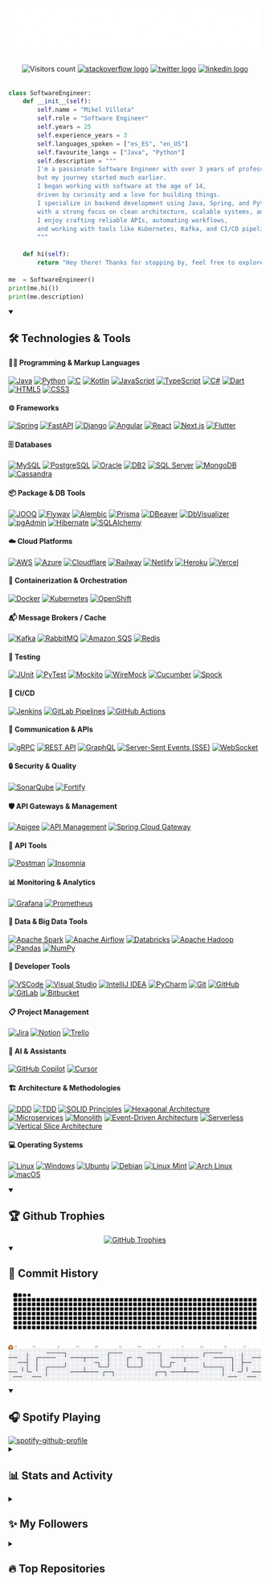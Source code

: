 <!-- [![Header](img/db.gif "Header")](https://linkedin.com/in/mikelvillota) -->

<div align="center">
  <img src="./img/intro.gif"/>
</div>

</br>

<!-- # Hey there, amigos! <img src="./img/wave.gif" width="30px" height="30px" /> -->

<!-- <div align="center">
  <h1>
    Hey there, amigos!
    <img src="./img/wave.gif" width="30px" height="30px"/>
  </h1>
</div> -->

<div align="center">
  <img src="https://visitor-badge.laobi.icu/badge?left_text=Profile%20views&page_id=Villoh&right_color=red" alt="Visitors count"/>
  <a href="https://stackoverflow.com/users/30111324/villoh" target="_blank"><img src="https://img.shields.io/static/v1?message=Stackoverflow&logo=stackoverflow&label=&color=FE7A16&logoColor=white&labelColor=&style=flat-square" alt="stackoverflow logo"  /></a>
  <a href="https://x.com/Villoh_" target="_blank"><img src="https://img.shields.io/static/v1?message=Twitter&logo=twitter&label=&color=1DA1F2&logoColor=white&labelColor=&style=flat-square" alt="twitter logo"  /></a>
  <a href="https://www.linkedin.com/in/mikelvillota/" target="_blank"><img src="https://img.shields.io/static/v1?message=LinkedIn&logo=linkedin&label=&color=0077B5&logoColor=white&labelColor=&style=flat-square" alt="linkedin logo"  /></a>
</div>
</br>

```python
class SoftwareEngineer:
    def __init__(self):
        self.name = "Mikel Villota"
        self.role = "Software Engineer"
        self.years = 25
        self.experience_years = 3
        self.languages_spoken = ["es_ES", "en_US"]
        self.favourite_langs = ["Java", "Python"]
        self.description = """
        I'm a passionate Software Engineer with over 3 years of professional experience,
        but my journey started much earlier.
        I began working with software at the age of 14, 
        driven by curiosity and a love for building things.
        I specialize in backend development using Java, Spring, and Python, 
        with a strong focus on clean architecture, scalable systems, and microservices.
        I enjoy crafting reliable APIs, automating workflows, 
        and working with tools like Kubernetes, Kafka, and CI/CD pipelines.
        """

    def hi(self):
        return "Hey there! Thanks for stopping by, feel free to explore my work and reach out!"

me  = SoftwareEngineer()
print(me.hi())
print(me.description)
```


<details open>
  <summary><h2>🛠️ Technologies & Tools</h2></summary>

  <h4>🧑‍💻 Programming & Markup Languages</h4>
  <p align="left">
    <a href="https://www.java.com/" target="_blank"><img src="https://img.shields.io/badge/Java-ED8B00?logo=openjdk&logoColor=white&style=flat-square" alt="Java" /></a>
    <a href="https://www.python.org/" target="_blank"><img src="https://img.shields.io/badge/Python-3776AB?logo=python&logoColor=white&style=flat-square" alt="Python" /></a>
    <a href="https://en.wikipedia.org/wiki/C_(programming_language)" target="_blank"><img src="https://img.shields.io/badge/C-A8B9CC?logo=c&logoColor=white&style=flat-square" alt="C" /></a>
    <a href="https://kotlinlang.org/" target="_blank"><img src="https://img.shields.io/badge/Kotlin-0095D5?logo=kotlin&logoColor=white&style=flat-square" alt="Kotlin" /></a>
    <a href="https://developer.mozilla.org/en-US/docs/Web/JavaScript" target="_blank"><img src="https://img.shields.io/badge/JavaScript-F7DF1E?logo=javascript&logoColor=black&style=flat-square" alt="JavaScript" /></a>
    <a href="https://www.typescriptlang.org/" target="_blank"><img src="https://img.shields.io/badge/TypeScript-3178C6?logo=typescript&logoColor=white&style=flat-square" alt="TypeScript" /></a>
    <a href="https://learn.microsoft.com/en-us/dotnet/csharp/" target="_blank"><img src="https://img.shields.io/badge/C%23-239120?logo=csharp&logoColor=white&style=flat-square" alt="C#" /></a>
    <a href="https://dart.dev/" target="_blank"><img src="https://img.shields.io/badge/Dart-0175C2?logo=dart&logoColor=white&style=flat-square" alt="Dart" /></a>
    <a href="https://developer.mozilla.org/docs/Web/HTML" target="_blank"><img src="https://img.shields.io/badge/HTML5-E34F26?logo=html5&logoColor=white&style=flat-square" alt="HTML5" /></a>
    <a href="https://developer.mozilla.org/docs/Web/CSS" target="_blank"><img src="https://img.shields.io/badge/CSS3-1572B6?logo=css3&logoColor=white&style=flat-square" alt="CSS3" /></a>
  </p>

  <h4>⚙️ Frameworks</h4>
  <p align="left">
    <a href="https://spring.io/" target="_blank"><img src="https://img.shields.io/badge/Spring-6DB33F?logo=spring&logoColor=white&style=flat-square" alt="Spring" /></a>
    <a href="https://fastapi.tiangolo.com/" target="_blank"><img src="https://img.shields.io/badge/FastAPI-009688?logo=fastapi&logoColor=white&style=flat-square" alt="FastAPI" /></a>
    <a href="https://www.djangoproject.com/" target="_blank"><img src="https://img.shields.io/badge/Django-092E20?logo=django&logoColor=white&style=flat-square" alt="Django" /></a>
    <a href="https://angular.io/" target="_blank"><img src="https://img.shields.io/badge/Angular-DD0031?logo=angular&logoColor=white&style=flat-square" alt="Angular" /></a>
    <a href="https://reactjs.org/" target="_blank"><img src="https://img.shields.io/badge/React-61DAFB?logo=react&logoColor=black&style=flat-square" alt="React" /></a>
    <a href="https://nextjs.org/" target="_blank"><img src="https://img.shields.io/badge/Next.js-000000?logo=next.js&logoColor=white&style=flat-square" alt="Next.js" /></a>
    <a href="https://flutter.dev/" target="_blank"><img src="https://img.shields.io/badge/Flutter-02569B?logo=flutter&logoColor=white&style=flat-square" alt="Flutter" /></a>
  </p>

  <h4>🗄️ Databases</h4>
  <p align="left">
    <a href="https://www.mysql.com/" target="_blank"><img src="https://img.shields.io/badge/MySQL-4479A1?logo=mysql&logoColor=white&style=flat-square" alt="MySQL" /></a>
    <a href="https://www.postgresql.org/" target="_blank"><img src="https://img.shields.io/badge/PostgreSQL-336791?logo=postgresql&logoColor=white&style=flat-square" alt="PostgreSQL" /></a>
    <a href="https://www.oracle.com/database/" target="_blank"><img src="https://img.shields.io/badge/Oracle-F80000?logo=oracle&logoColor=white&style=flat-square" alt="Oracle" /></a>
    <a href="https://www.ibm.com/products/db2" target="_blank"><img src="https://img.shields.io/badge/IBM%20DB2-003366?logo=ibm&logoColor=white&style=flat-square" alt="DB2" /></a>
    <a href="https://www.microsoft.com/en-us/sql-server/" target="_blank"><img src="https://img.shields.io/badge/SQL%20Server-CC2927?logo=microsoftsqlserver&logoColor=white&style=flat-square" alt="SQL Server" /></a>
    <a href="https://www.mongodb.com/" target="_blank"><img src="https://img.shields.io/badge/MongoDB-47A248?logo=mongodb&logoColor=white&style=flat-square" alt="MongoDB" /></a>
    <a href="https://cassandra.apache.org/" target="_blank"><img src="https://img.shields.io/badge/Cassandra-1287B1?logo=apachecassandra&logoColor=white&style=flat-square" alt="Cassandra" /></a>
  </p>

  <h4>📦 Package & DB Tools</h4>
  <p align="left">
    <a href="https://www.jooq.org/" target="_blank"><img src="https://img.shields.io/badge/JOOQ-D81F26?style=flat-square" alt="JOOQ" /></a>
    <a href="https://flywaydb.org/" target="_blank"><img src="https://img.shields.io/badge/Flyway-CC0000?style=flat-square" alt="Flyway" /></a>
    <a href="https://alembic.sqlalchemy.org/" target="_blank"><img src="https://img.shields.io/badge/Alembic-4B8BBE?style=flat-square" alt="Alembic" /></a>
    <a href="https://www.prisma.io/" target="_blank"><img src="https://img.shields.io/badge/Prisma-2D3748?logo=prisma&logoColor=white&style=flat-square" alt="Prisma" /></a>
    <a href="https://dbeaver.io/" target="_blank"><img src="https://img.shields.io/badge/DBeaver-372923?style=flat-square" alt="DBeaver" /></a>
    <a href="https://www.dbvis.com/" target="_blank"><img src="https://img.shields.io/badge/DbVisualizer-3984C6?style=flat-square" alt="DbVisualizer" /></a>
    <a href="https://www.pgadmin.org/" target="_blank"><img src="https://img.shields.io/badge/pgAdmin-008BB9?style=flat-square" alt="pgAdmin" /></a>
    <a href="https://hibernate.org/" target="_blank"><img src="https://img.shields.io/badge/Hibernate-59666C?logo=hibernate&logoColor=white&style=flat-square" alt="Hibernate" /></a>
    <a href="https://www.sqlalchemy.org/" target="_blank"><img src="https://img.shields.io/badge/SQLAlchemy-AD2B28?style=flat-square&logo=sqlalchemy&logoColor=white" alt="SQLAlchemy" /></a>
  </p>

  <h4>☁️ Cloud Platforms</h4>
  <p align="left">
    <a href="https://aws.amazon.com/" target="_blank"><img src="https://img.shields.io/badge/AWS-232F3E?logo=amazon-aws&logoColor=white&style=flat-square" alt="AWS" /></a>
    <a href="https://azure.microsoft.com/" target="_blank"><img src="https://img.shields.io/badge/Azure-0078D4?logo=microsoft-azure&logoColor=white&style=flat-square" alt="Azure" /></a>
    <a href="https://www.cloudflare.com/" target="_blank"><img src="https://img.shields.io/badge/Cloudflare-F38020?logo=cloudflare&logoColor=white&style=flat-square" alt="Cloudflare" /></a>
    <a href="https://railway.app/" target="_blank"><img src="https://img.shields.io/badge/Railway-0B0D0E?logo=railway&logoColor=white&style=flat-square" alt="Railway" /></a>
    <a href="https://www.netlify.com/" target="_blank"><img src="https://img.shields.io/badge/Netlify-00C7B7?logo=netlify&logoColor=white&style=flat-square" alt="Netlify" /></a>
    <a href="https://www.heroku.com/" target="_blank"><img src="https://img.shields.io/badge/Heroku-430098?logo=heroku&logoColor=white&style=flat-square" alt="Heroku" /></a>
    <a href="https://vercel.com/" target="_blank"><img src="https://img.shields.io/badge/Vercel-000000?logo=vercel&logoColor=white&style=flat-square" alt="Vercel" /></a>
  </p>

  <h4>🧰 Containerization & Orchestration</h4>
  <p align="left">
    <a href="https://www.docker.com/" target="_blank"><img src="https://img.shields.io/badge/Docker-2496ED?logo=docker&logoColor=white&style=flat-square" alt="Docker" /></a>
    <a href="https://kubernetes.io/" target="_blank"><img src="https://img.shields.io/badge/Kubernetes-326CE5?logo=kubernetes&logoColor=white&style=flat-square" alt="Kubernetes" /></a>
    <a href="https://www.openshift.com/" target="_blank"><img src="https://img.shields.io/badge/OpenShift-EE0000?logo=redhat&logoColor=white&style=flat-square" alt="OpenShift" /></a>
  </p>


  <h4>📬 Message Brokers / Cache</h4>
  <p align="left">
    <a href="https://kafka.apache.org/" target="_blank"><img src="https://img.shields.io/badge/Kafka-231F20?logo=apachekafka&logoColor=white&style=flat-square" alt="Kafka" /></a>
    <a href="https://www.rabbitmq.com/" target="_blank"><img src="https://img.shields.io/badge/RabbitMQ-FF6600?logo=rabbitmq&logoColor=white&style=flat-square" alt="RabbitMQ" /></a>
    <a href="https://aws.amazon.com/sqs/" target="_blank"><img src="https://img.shields.io/badge/Amazon%20SQS-FF9900?logo=amazonaws&logoColor=white&style=flat-square" alt="Amazon SQS" /></a>
    <a href="https://redis.io/" target="_blank"><img src="https://img.shields.io/badge/Redis-DC382D?logo=redis&logoColor=white&style=flat-square" alt="Redis" /></a>
  </p>

  <h4>🧪 Testing</h4>
  <p align="left">
    <a href="https://junit.org/" target="_blank"><img src="https://img.shields.io/badge/JUnit-25A162?logo=java&logoColor=white&style=flat-square" alt="JUnit" /></a>
    <a href="https://docs.pytest.org/" target="_blank"><img src="https://img.shields.io/badge/PyTest-0A9EDC?logo=python&logoColor=white&style=flat-square" alt="PyTest" /></a>
    <a href="https://site.mockito.org/" target="_blank"><img src="https://img.shields.io/badge/Mockito-4CAF50?logo=java&logoColor=white&style=flat-square" alt="Mockito" /></a>
    <a href="http://wiremock.org/" target="_blank"><img src="https://img.shields.io/badge/WireMock-6E4AFF?logo=java&logoColor=white&style=flat-square" alt="WireMock" /></a>
    <a href="https://cucumber.io/" target="_blank"><img src="https://img.shields.io/badge/Cucumber-23D96C?logo=cucumber&logoColor=white&style=flat-square" alt="Cucumber" /></a>
    <a href="https://spockframework.org/" target="_blank"><img src="https://img.shields.io/badge/Spock-7552CC?logo=groovy&logoColor=white&style=flat-square" alt="Spock" /></a>
  </p>

  <h4>🚀 CI/CD</h4>
  <p align="left">
    <a href="https://www.jenkins.io/" target="_blank"><img src="https://img.shields.io/badge/Jenkins-D24939?logo=jenkins&logoColor=white&style=flat-square" alt="Jenkins" /></a>
    <a href="https://docs.gitlab.com/ee/ci/" target="_blank"><img src="https://img.shields.io/badge/GitLab%20Pipelines-FC6D26?logo=gitlab&logoColor=white&style=flat-square" alt="GitLab Pipelines" /></a>
    <a href="https://github.com/features/actions" target="_blank"><img src="https://img.shields.io/badge/GitHub%20Actions-2088FF?logo=githubactions&logoColor=white&style=flat-square" alt="GitHub Actions" /></a>
  </p>

  <h4>🔌 Communication & APIs</h4>
  <p align="left">
    <a href="https://grpc.io/" target="_blank"><img src="https://img.shields.io/badge/gRPC-4285F4?logo=grpc&logoColor=white&style=flat-square" alt="gRPC" /></a>
    <a href="https://restfulapi.net/" target="_blank"><img src="https://img.shields.io/badge/REST%20API-0052CC?style=flat-square" alt="REST API" /></a>
    <a href="https://graphql.org/" target="_blank"><img src="https://img.shields.io/badge/GraphQL-E10098?logo=graphql&logoColor=white&style=flat-square" alt="GraphQL" /></a>
    <a href="https://developer.mozilla.org/en-US/docs/Web/API/Server-sent_events" target="_blank"><img src="https://img.shields.io/badge/SSE-FFB300?style=flat-square" alt="Server-Sent Events (SSE)" /></a>
    <a href="https://developer.mozilla.org/en-US/docs/Web/API/WebSockets_API" target="_blank"><img src="https://img.shields.io/badge/WebSocket-35495E?logo=websocket&logoColor=white&style=flat-square" alt="WebSocket" /></a>
  </p>

  <h4>🔒 Security & Quality</h4>
  <p align="left">
    <a href="https://www.sonarsource.com/products/sonarqube/" target="_blank"><img src="https://img.shields.io/badge/SonarQube-4E9BCD?logo=sonarqube&logoColor=white&style=flat-square" alt="SonarQube" /></a>
    <a href="https://www.microfocus.com/en-us/cyberres/application-security/fortify" target="_blank"><img src="https://img.shields.io/badge/Fortify-002B5C?style=flat-square" alt="Fortify" /></a>
  </p>

  <h4>🛡️ API Gateways & Management</h4>
  <p align="left">
    <a href="https://cloud.google.com/apigee" target="_blank"><img src="https://img.shields.io/badge/Apigee-EA7E00?style=flat-square" alt="Apigee" /></a>
    <a href="https://www.ibm.com/products/api-connect" target="_blank"><img src="https://img.shields.io/badge/API%20Management-0052CC?style=flat-square" alt="API Management" /></a>
    <a href="https://spring.io/projects/spring-cloud-gateway" target="_blank"><img src="https://img.shields.io/badge/Spring%20Cloud%20Gateway-6DB33F?logo=spring&logoColor=white&style=flat-square" alt="Spring Cloud Gateway" /></a>
  </p>

  <h4>🔌 API Tools</h4>
  <p align="left">
    <a href="https://www.postman.com/" target="_blank"><img src="https://img.shields.io/badge/Postman-FF6C37?logo=postman&logoColor=white&style=flat-square" alt="Postman" /></a>
    <a href="https://insomnia.rest/" target="_blank"><img src="https://img.shields.io/badge/Insomnia-4000BF?logo=insomnia&logoColor=white&style=flat-square" alt="Insomnia" /></a>
  </p>

  <h4>📊 Monitoring & Analytics</h4>
  <p align="left">
    <a href="https://grafana.com/" target="_blank"><img src="https://img.shields.io/badge/Grafana-F46800?logo=grafana&logoColor=white&style=flat-square" alt="Grafana" /></a>
    <a href="https://prometheus.io/" target="_blank"><img src="https://img.shields.io/badge/Prometheus-E6522C?logo=prometheus&logoColor=white&style=flat-square" alt="Prometheus" /></a>
  </p>

  <h4>🧬 Data & Big Data Tools</h4>
  <p align="left">
    <a href="https://spark.apache.org/" target="_blank"><img src="https://img.shields.io/badge/Spark-E25A1C?logo=apachespark&logoColor=white&style=flat-square" alt="Apache Spark" /></a>
    <a href="https://airflow.apache.org/" target="_blank"><img src="https://img.shields.io/badge/Airflow-017CEE?logo=apacheairflow&logoColor=white&style=flat-square" alt="Apache Airflow" /></a>
    <a href="https://www.databricks.com/" target="_blank"><img src="https://img.shields.io/badge/Databricks-E67200?logo=databricks&logoColor=white&style=flat-square" alt="Databricks" /></a>
    <a href="https://hadoop.apache.org/" target="_blank"><img src="https://img.shields.io/badge/Hadoop-66CCFF?logo=apachehadoop&logoColor=white&style=flat-square" alt="Apache Hadoop" /></a>
    <a href="https://pandas.pydata.org/" target="_blank"><img src="https://img.shields.io/badge/Pandas-150458?logo=pandas&logoColor=white&style=flat-square" alt="Pandas" /></a>
    <a href="https://numpy.org/" target="_blank"><img src="https://img.shields.io/badge/NumPy-013243?logo=numpy&logoColor=white&style=flat-square" alt="NumPy" /></a>
  </p>

 <h4>🧰 Developer Tools</h4>
  <p align="left">
    <a href="https://code.visualstudio.com/" target="_blank"><img src="https://img.shields.io/badge/VSCode-007ACC?logo=visualstudiocode&logoColor=white&style=flat-square" alt="VSCode" /></a>
    <a href="https://visualstudio.microsoft.com/" target="_blank"><img src="https://img.shields.io/badge/Visual%20Studio-5C2D91?logo=visualstudio&logoColor=white&style=flat-square" alt="Visual Studio" /></a>
    <a href="https://www.jetbrains.com/idea/" target="_blank"><img src="https://img.shields.io/badge/IntelliJ%20IDEA-000000?logo=intellijidea&logoColor=white&style=flat-square" alt="IntelliJ IDEA" /></a>
    <a href="https://www.jetbrains.com/pycharm/" target="_blank"><img src="https://img.shields.io/badge/PyCharm-000000?logo=pycharm&logoColor=white&style=flat-square" alt="PyCharm" /></a>
    <a href="https://git-scm.com/" target="_blank"><img src="https://img.shields.io/badge/Git-F05032?logo=git&logoColor=white&style=flat-square" alt="Git" /></a>
    <a href="https://github.com/" target="_blank"><img src="https://img.shields.io/badge/GitHub-181717?logo=github&logoColor=white&style=flat-square" alt="GitHub" /></a>
    <a href="https://gitlab.com/" target="_blank"><img src="https://img.shields.io/badge/GitLab-FC6D26?logo=gitlab&logoColor=white&style=flat-square" alt="GitLab" /></a>
    <a href="https://bitbucket.org/" target="_blank"><img src="https://img.shields.io/badge/Bitbucket-0052CC?logo=bitbucket&logoColor=white&style=flat-square" alt="Bitbucket" /></a>
  </p>

  <h4>📋 Project Management</h4>
  <p align="left">
    <a href="https://www.atlassian.com/software/jira" target="_blank"><img src="https://img.shields.io/badge/Jira-0052CC?logo=jira&logoColor=white&style=flat-square" alt="Jira" /></a>
    <a href="https://www.notion.so/" target="_blank"><img src="https://img.shields.io/badge/Notion-000000?logo=notion&logoColor=white&style=flat-square" alt="Notion" /></a>
    <a href="https://trello.com/" target="_blank"><img src="https://img.shields.io/badge/Trello-0052CC?logo=trello&logoColor=white&style=flat-square" alt="Trello" /></a>
  </p>

  <h4>🧠 AI & Assistants</h4>
  <p align="left">
    <a href="https://github.com/features/copilot" target="_blank"><img src="https://img.shields.io/badge/GitHub%20Copilot-000000?logo=githubcopilot&logoColor=white&style=flat-square" alt="GitHub Copilot" /></a>
    <a href="https://www.cursor.so/" target="_blank"><img src="https://img.shields.io/badge/Cursor-3C82F6?logo=cursor&logoColor=white&style=flat-square" alt="Cursor" /></a>
  </p>

  <h4>🏗️ Architecture & Methodologies</h4>
  <p align="left">
    <a href="https://en.wikipedia.org/wiki/Domain-driven_design" target="_blank"><img src="https://img.shields.io/badge/DDD-0A0A0A?style=flat-square" alt="DDD" /></a>
    <a href="https://en.wikipedia.org/wiki/Test-driven_development" target="_blank"><img src="https://img.shields.io/badge/TDD-9900EF?style=flat-square" alt="TDD" /></a>
    <a href="https://en.wikipedia.org/wiki/SOLID" target="_blank"><img src="https://img.shields.io/badge/SOLID-F1C40F?style=flat-square" alt="SOLID Principles" /></a>
    <a href="https://alistair.cockburn.us/hexagonal-architecture/" target="_blank"><img src="https://img.shields.io/badge/Hexagonal%20Architecture-7F8C8D?style=flat-square" alt="Hexagonal Architecture" /></a>
    <a href="https://microservices.io/" target="_blank"><img src="https://img.shields.io/badge/Microservices-4B8BBE?style=flat-square" alt="Microservices" /></a>
    <a href="https://en.wikipedia.org/wiki/Monolithic_application" target="_blank"><img src="https://img.shields.io/badge/Monolith-AAAAAA?style=flat-square" alt="Monolith" /></a>
    <a href="https://en.wikipedia.org/wiki/Event-driven_architecture" target="_blank"><img src="https://img.shields.io/badge/Event--Driven-9B59B6?style=flat-square" alt="Event-Driven Architecture" /></a>
    <a href="https://martinfowler.com/articles/serverless.html" target="_blank"><img src="https://img.shields.io/badge/Serverless-FE7A16?style=flat-square" alt="Serverless" /></a>
    <a href="https://jimmybogard.com/vertical-slice-architecture/" target="_blank"><img src="https://img.shields.io/badge/Vertical%20Slice%20Architecture-A81D33?style=flat-square" alt="Vertical Slice Architecture" /></a>
  </p>

  <h4>💻 Operating Systems</h4>
  <p align="left">
    <a href="https://www.linux.org/" target="_blank"><img src="https://img.shields.io/badge/Linux-FCC624?logo=linux&logoColor=black&style=flat-square" alt="Linux" /></a>
    <a href="https://www.microsoft.com/windows" target="_blank"><img src="https://img.shields.io/badge/Windows-0078D6?logo=windows&logoColor=white&style=flat-square" alt="Windows" /></a>
    <a href="https://ubuntu.com/" target="_blank"><img src="https://img.shields.io/badge/Ubuntu-E95420?logo=ubuntu&logoColor=white&style=flat-square" alt="Ubuntu" /></a>
    <a href="https://www.debian.org/" target="_blank"><img src="https://img.shields.io/badge/Debian-A81D33?logo=debian&logoColor=white&style=flat-square" alt="Debian" /></a>
    <a href="https://linuxmint.com/" target="_blank"><img src="https://img.shields.io/badge/Mint-87CF3E?logo=linuxmint&logoColor=white&style=flat-square" alt="Linux Mint" /></a>
    <a href="https://archlinux.org/" target="_blank"><img src="https://img.shields.io/badge/Arch-1793D1?logo=archlinux&logoColor=white&style=flat-square" alt="Arch Linux" /></a>
    <a href="https://www.apple.com/macos/" target="_blank"><img src="https://img.shields.io/badge/macOS-000000?logo=apple&logoColor=white&style=flat-square" alt="macOS" /></a>
  </p>
</details>

<details open>
  <summary><h2>🏆 Github Trophies</h2></summary>
  <div align="center">
    <a href="https://github.com/ryo-ma/github-profile-trophy">
      <img src="https://github-profile-trophy.vercel.app/?username=Villoh&theme=dracula&rank=SECRET,S,AAA,AA,A,B" alt="GitHub Trophies" />
    </a>
  </div>
</details>

<details open>
  <summary><h2>📜 Commit History</h2></summary>
  <picture>
    <source media="(prefers-color-scheme: dark)" srcset="https://raw.githubusercontent.com/Villoh/Villoh/refs/heads/output_snake/github-contribution-grid-snake-dark.svg" />
    <source media="(prefers-color-scheme: light)" srcset="https://raw.githubusercontent.com/Villoh/Villoh/refs/heads/output_snake/github-contribution-grid-snake.svg" />
    <img alt="github-snake" src="https://raw.githubusercontent.com/Villoh/Villoh/refs/heads/output_snake/github-contribution-grid-snake.svg" />
  </picture>
  <picture>
    <source media="(prefers-color-scheme: dark)" srcset="https://raw.githubusercontent.com/Villoh/Villoh/output_pacman/pacman-contribution-graph-dark.svg">
    <source media="(prefers-color-scheme: light)" srcset="https://raw.githubusercontent.com/Villoh/Villoh/output_pacman/pacman-contribution-graph.svg">
    <img alt="pacman contribution graph" src="https://raw.githubusercontent.com/Villoh/Villoh/output_pacman/pacman-contribution-graph.svg">
  </picture>
</details>

<details open>
  <summary><h2>🎧 Spotify Playing</h2></summary>
  <a href="https://spotify-github-profile.kittinanx.com/api/view?uid=31iav4g6657oqojemi6docxxmyei&redirect=true">
    <img src="https://spotify-github-profile.kittinanx.com/api/view?uid=31iav4g6657oqojemi6docxxmyei&cover_image=true&theme=novatorem&show_offline=false&background_color=121212&interchange=false&bar_color=53b14f&bar_color_cover=true" alt="spotify-github-profile" />
  </a>
</details>

<details> 
  <summary><h2>📊 Stats and Activity</h2></summary>

  <h3>🔥 Streak Stats</h3>

  <!-- GitHub Readme Streak Stats - https://github.com/DenverCoder1/github-readme-streak-stats -->
  <p>
    <a href="https://github.com/DenverCoder1/github-readme-streak-stats">
      <!-- Use https://streak-stats.demolab.com or self-host with your own Vercel app - visit https://git.io/streak-stats for instructions -->
      <img title="🔥 Get streak stats for your profile at git.io/streak-stats" alt="Villoh's streak" src="https://github-readme-streak-stats-eight.vercel.app/?user=Villoh&theme=monokai-metallian&hide_border=true&short_numbers=true"/>
    </a>
    <p>🔥 Get streak stats for your profile at <a href="https://git.io/streak-stats">git.io/streak-stats</a></p>
  </p>

  <h3>💻 GitHub Profile Stats</h3>

  <!-- https://github.com/anuraghazra/github-readme-stats -->

  <a href="https://github.com/anuraghazra/github-readme-stats"><img alt="Villoh's Github Stats" src="https://github-readme-stats.vercel.app/api/?username=Villoh&show_icons=true&include_all_commits=true&count_private=true&theme=react&hide_border=true&bg_color=1F222E&title_color=F85D7F&icon_color=F8D866" height="192px"/></a>
  <a href="https://github.com/anuraghazra/github-readme-stats"><img alt="Villoh's Top Languages" src="https://github-readme-stats.vercel.app/api/top-langs/?username=Villoh&langs_count=8&layout=compact&theme=react&hide_border=true&bg_color=1F222E&title_color=F85D7F&icon_color=F8D866&hide=Jupyter%20Notebook,Roff" height="192px"/></a>
  <br/>

  <b>Note:</b> Top languages is only a metric of the languages my public code consists of and doesn't reflect experience or skill level.
  
  <!-- https://github.com/ashutosh00710/github-readme-activity-graph -->

  <a href="https://github.com/ashutosh00710/github-readme-activity-graph"><img alt="Villoh's Activity Graph" src="https://github-readme-activity-graph.vercel.app/graph/?username=Villoh&bg_color=1F222E&color=F8D866&line=F85D7F&point=FFFFFF&hide_border=true" /></a>

  <h3>⚡ Recent GitHub Activity</h3>

  <!-- https://github.com/jamesgeorge007/github-activity-readme -->
  <!--START_SECTION:activity-->
1. 🎉 Merged PR [#2](https://github.com/Villoh/portfolio-backend/pull/2) in [Villoh/portfolio-backend](https://github.com/Villoh/portfolio-backend)
2. 💪 Opened PR [#2](https://github.com/Villoh/portfolio-backend/pull/2) in [Villoh/portfolio-backend](https://github.com/Villoh/portfolio-backend)
3. 🎉 Merged PR [#1](https://github.com/Villoh/portfolio-backend/pull/1) in [Villoh/portfolio-backend](https://github.com/Villoh/portfolio-backend)
4. 💪 Opened PR [#1](https://github.com/Villoh/portfolio-backend/pull/1) in [Villoh/portfolio-backend](https://github.com/Villoh/portfolio-backend)
  <!--END_SECTION:activity-->
</details>

<details> 
  <summary><h2>✨ My Followers</h2></summary>
  <!--START_SECTION:top-followers-->
<table>
  <tr>
    <td align="center">
      <a href="https://github.com/TerciodeMarte">
        <img src="https://avatars2.githubusercontent.com/u/111312600" width="100px;" alt="TerciodeMarte"/>
      </a>
      <br />
      <a href="https://github.com/TerciodeMarte">Albano Díez de Paulino</a>
    </td>
    <td align="center">
      <a href="https://github.com/LuckyGenie1004">
        <img src="https://avatars2.githubusercontent.com/u/185059310" width="100px;" alt="LuckyGenie1004"/>
      </a>
      <br />
      <a href="https://github.com/LuckyGenie1004">Full-Stack Developer</a>
    </td>
    <td align="center">
      <a href="https://github.com/osvitore">
        <img src="https://avatars2.githubusercontent.com/u/91624784" width="100px;" alt="osvitore"/>
      </a>
      <br />
      <a href="https://github.com/osvitore">osvitore</a>
    </td>
    <td align="center">
      <a href="https://github.com/iiTzSenn">
        <img src="https://avatars2.githubusercontent.com/u/186762799" width="100px;" alt="iiTzSenn"/>
      </a>
      <br />
      <a href="https://github.com/iiTzSenn">iiTzSenn</a>
    </td>
    <td align="center">
      <a href="https://github.com/THIONG">
        <img src="https://avatars2.githubusercontent.com/u/66483326" width="100px;" alt="THIONG"/>
      </a>
      <br />
      <a href="https://github.com/THIONG">THIONG</a>
    </td>
    <td align="center">
      <a href="https://github.com/pkq403">
        <img src="https://avatars2.githubusercontent.com/u/66843313" width="100px;" alt="pkq403"/>
      </a>
      <br />
      <a href="https://github.com/pkq403">pkq403</a>
    </td>
  </tr>
</table>
<!--END_SECTION:top-followers-->
</details>

<details> 
  <summary><h2>🔥 Top Repositories</h2></summary>
  <a href="https://github.com/Villoh/VHub-API">
    <img src="https://github-readme-stats.vercel.app/api/pin/?username=Villoh&repo=VHub-API&show_icons=true&include_all_commits=true&count_private=true&theme=react&hide_border=true&bg_color=1F222E&title_color=F85D7F&icon_color=F8D866&show_owner=true" alt="VHub-API Repo Card" />
  </a>
  <a href="https://github.com/Villoh/caixabank-coding-challenges-round-3">
    <img src="https://github-readme-stats.vercel.app/api/pin/?username=Villoh&repo=caixabank-coding-challenges-round-3&show_icons=true&include_all_commits=true&count_private=true&theme=react&hide_border=true&bg_color=1F222E&title_color=F85D7F&icon_color=F8D866&show_owner=true" height="120" alt="caixabank-coding-challenges-round-3" />
  </a>
  <a href="https://github.com/Villoh/inditex-backend-java-logisticode">
    <img src="https://github-readme-stats.vercel.app/api/pin/?username=Villoh&repo=inditex-backend-java-logisticode&show_icons=true&include_all_commits=true&count_private=true&theme=react&hide_border=true&bg_color=1F222E&title_color=F85D7F&icon_color=F8D866&show_owner=true" alt="inditex-backend-java-logisticode" />
  </a>
  <a href="https://github.com/Villoh/Cubik-Jump">
    <img src="https://github-readme-stats.vercel.app/api/pin/?username=Villoh&repo=Cubik-Jump&show_icons=true&include_all_commits=true&count_private=true&theme=react&hide_border=true&bg_color=1F222E&title_color=F85D7F&icon_color=F8D866&show_owner=true" alt="Cubik-Jump" />
  </a>
</div>
</details>

<!-- Resources -->
<!-- snk: https://github.com/Platane/snk-->
<!-- Spotify Github Profile: https://github.com/kittinan/spotify-github-profile-->
<!-- Awesome GitHub Profile README: https://github.com/abhisheknaiidu/awesome-github-profile-readme -->
<!-- GitHub Profile Trophy: https://github.com/ryo-ma/github-profile-trophy -->
<!-- Github Readme Activity Graph: https://github.com/Ashutosh00710/github-readme-activity-graph -->
<!-- Github Readme Streak Stats: https://github.com/DenverCoder1/github-readme-streak-stats -->
<!-- Github Readme Stats: https://github.com/anuraghazra/github-readme-stats -->
<!-- Github Visitor Badge: https://github.com/hehuapei/visitor-badge -->
<!-- Shields: https://github.com/badges/shields -->
